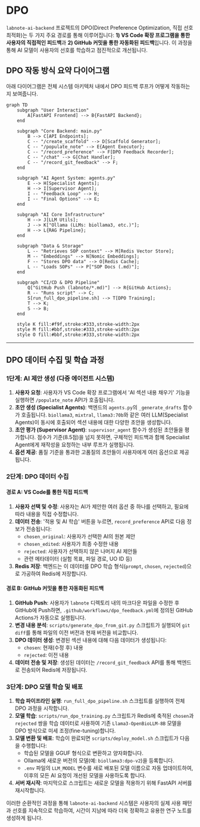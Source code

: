 # DPO

`labnote-ai-backend` 프로젝트의 DPO(Direct Preference Optimization, 직접 선호 최적화)는 두 가지 주요 경로를 통해 이루어집니다: **1) VS Code 확장 프로그램을 통한 사용자의 직접적인 피드백**과 **2) GitHub 커밋을 통한 자동화된 피드백**입니다. 이 과정을 통해 AI 모델이 사용자의 선호를 학습하고 점진적으로 개선됩니다.

## DPO 작동 방식 요약 다이어그램

아래 다이어그램은 전체 시스템 아키텍처 내에서 DPO 피드백 루프가 어떻게 작동하는지 보여줍니다.

```mermaid
graph TD
    subgraph "User Interaction"
        A[FastAPI Frontend] --> B{FastAPI Backend};
    end

    subgraph "Core Backend: main.py"
        B --> C[API Endpoints];
        C -- "/create_scaffold" --> D[Scaffold Generator];
        C -- "/populate_note" --> E{Agent Executor};
        C -- "/record_preference" --> F[DPO Feedback Recorder];
        C -- "/chat" --> G[Chat Handler];
        C -- "/record_git_feedback" --> F;
    end

    subgraph "AI Agent System: agents.py"
        E --> H[Specialist Agents];
        H --> I[Supervisor Agent];
        I -- "Feedback Loop" --> H;
        I -- "Final Options" --> E;
    end

    subgraph "AI Core Infrastructure"
        H --> J[LLM Utils];
        J --> K["Ollama (LLMs: biollama3, etc.)"];
        H --> L{RAG Pipeline};
    end
    
    subgraph "Data & Storage"
        L -- "Retrieves SOP context" --> M[Redis Vector Store];
        M -- "Embeddings" --> N[Nomic Embeddings];
        F -- "Stores DPO data" --> O[Redis Cache];
        L -- "Loads SOPs" --> P["SOP Docs (.md)"];
    end

    subgraph "CI/CD & DPO Pipeline"
        Q["GitHub Push (labnote/*.md)"] --> R{GitHub Actions};
        R -- "Runs script" --> C;
        S[run_full_dpo_pipeline.sh] --> T[DPO Training];
        T --> K;
        S --> B;
    end

    style K fill:#f9f,stroke:#333,stroke-width:2px
    style M fill:#bbf,stroke:#333,stroke-width:2px
    style O fill:#bbf,stroke:#333,stroke-width:2px
```

-----

## DPO 데이터 수집 및 학습 과정

### 1단계: AI 제안 생성 (다중 에이전트 시스템)

1.  **사용자 요청**: 사용자가 VS Code 확장 프로그램에서 'AI 섹션 내용 채우기' 기능을 실행하면 `/populate_note` API가 호출됩니다.
2.  **초안 생성 (Specialist Agents)**: 백엔드의 `agents.py`의 `_generate_drafts` 함수가 호출됩니다. `biollama3`, `mixtral`, `llama3:70b`와 같은 여러 LLM(Specialist Agents)이 동시에 호출되어 섹션 내용에 대한 다양한 초안을 생성합니다.
3.  **초안 평가 (Supervisor Agent)**: `supervisor_agent` 함수가 생성된 초안들을 평가합니다. 점수가 기준(8.5점)을 넘지 못하면, 구체적인 피드백과 함께 Specialist Agent에게 재작성을 요청하는 내부 루프가 실행됩니다.
4.  **옵션 제공**: 품질 기준을 통과한 고품질의 초안들이 사용자에게 여러 옵션으로 제공됩니다.

### 2단계: DPO 데이터 수집

#### 경로 A: VS Code를 통한 직접 피드백

1.  **사용자 선택 및 수정**: 사용자는 AI가 제안한 여러 옵션 중 하나를 선택하고, 필요에 따라 내용을 직접 수정합니다.
2.  **데이터 전송**: '적용 및 AI 학습' 버튼을 누르면, `record_preference` API로 다음 정보가 전송됩니다:
      * `chosen_original`: 사용자가 선택한 AI의 원본 제안
      * `chosen_edited`: 사용자가 최종 수정한 내용
      * `rejected`: 사용자가 선택하지 않은 나머지 AI 제안들
      * 관련 메타데이터 (실험 목표, 파일 경로, UO ID 등)
3.  **Redis 저장**: 백엔드는 이 데이터를 DPO 학습 형식(`prompt`, `chosen`, `rejected`)으로 가공하여 Redis에 저장합니다.

#### 경로 B: GitHub 커밋을 통한 자동화된 피드백

1.  **GitHub Push**: 사용자가 `labnote` 디렉토리 내의 마크다운 파일을 수정한 후 GitHub에 Push하면, `.github/workflows/dpo_feedback.yml`에 정의된 GitHub Actions가 자동으로 실행됩니다.
2.  **변경 내용 분석**: `scripts/generate_dpo_from_git.py` 스크립트가 실행되어 `git diff`를 통해 파일의 이전 버전과 현재 버전을 비교합니다.
3.  **DPO 데이터 생성**: 변경된 섹션 내용에 대해 다음 데이터가 생성됩니다:
      * `chosen`: 현재(수정 후) 내용
      * `rejected`: 이전 내용
4.  **데이터 전송 및 저장**: 생성된 데이터는 `/record_git_feedback` API를 통해 백엔드로 전송되어 Redis에 저장됩니다.

### 3단계: DPO 모델 학습 및 배포

1.  **학습 파이프라인 실행**: `run_full_dpo_pipeline.sh` 스크립트를 실행하여 전체 DPO 과정을 시작합니다.
2.  **모델 학습**: `scripts/run_dpo_training.py` 스크립트가 Redis에 축적된 `chosen`과 `rejected` 쌍을 학습 데이터로 사용하여 기존 `Llama3-OpenBioLLM-8B` 모델을 DPO 방식으로 미세 조정(fine-tuning)합니다.
3.  **모델 변환 및 배포**: 학습이 완료되면 `scripts/deploy_model.sh` 스크립트가 다음을 수행합니다:
      * 학습된 모델을 GGUF 형식으로 변환하고 양자화합니다.
      * Ollama에 새로운 버전의 모델(예: `biollama3:dpo-v2`)을 등록합니다.
      * `.env` 파일의 `LLM_MODEL` 변수를 새로 배포된 모델 이름으로 자동 업데이트하여, 이후의 모든 AI 요청이 개선된 모델을 사용하도록 합니다.
4.  **서버 재시작**: 마지막으로 스크립트는 새로운 모델을 적용하기 위해 FastAPI 서버를 재시작합니다.

이러한 순환적인 과정을 통해 `labnote-ai-backend` 시스템은 사용자의 실제 사용 패턴과 선호를 지속적으로 학습하여, 시간이 지남에 따라 더욱 정확하고 유용한 연구 노트를 생성하게 됩니다.
